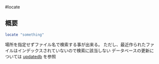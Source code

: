 #locate
## 概要
```bash
locate "something"
```
場所を指定せずファイル名で検索する事が出来る。
ただし、最近作られたファイルはインデックスされていないので検索に該当しない
データベースの更新については [updatedb](./updatedb.md) を参照

